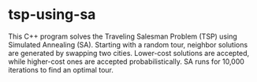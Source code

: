 # tsp-using-sa
This C++ program solves the Traveling Salesman Problem (TSP) using Simulated Annealing (SA). Starting with a random tour, neighbor solutions are generated by swapping two cities. Lower-cost solutions are accepted, while higher-cost ones are accepted probabilistically. SA runs for 10,000 iterations to find an optimal tour.
